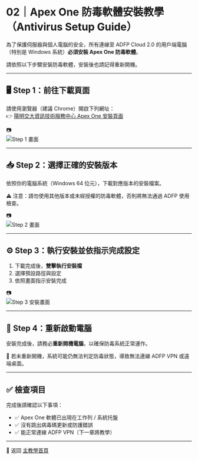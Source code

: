 # 02｜Apex One 防毒軟體安裝教學（Antivirus Setup Guide）

為了保護伺服器與個人電腦的安全，所有連線至 ADFP Cloud 2.0 的用戶端電腦（特別是 Windows 系統）**必須安裝 Apex One 防毒軟體**。

請依照以下步驟安裝防毒軟體，安裝後也請記得重新開機。

---

## 🖥️ Step 1：前往下載頁面

請使用瀏覽器（建議 Chrome）開啟下列網址：  
👉 [陽明交大資訊技術服務中心 Apex One 安裝頁面](https://it.nycu.edu.tw/it/ch/app/artwebsite/view?module=artwebsite&id=76&serno=19744b39-2a7e-4006-9765-cc048c76070f)

📷  
![Step 1 畫面](./images/antivirus_1.png)

---

## 📥 Step 2：選擇正確的安裝版本

依照你的電腦系統（Windows 64 位元），下載對應版本的安裝檔案。

⚠️ 注意：請勿使用其他版本或未經授權的防毒軟體，否則將無法通過 ADFP 使用檢查。

📷  
![Step 2 畫面](./images/antivirus_2.png)

---

## ⚙️ Step 3：執行安裝並依指示完成設定

1. 下載完成後，**雙擊執行安裝檔**
2. 選擇預設路徑與設定
3. 依照畫面指示安裝完成

📷  
![Step 3 安裝畫面](./images/antivirus_3.png)

---

## 🔄 Step 4：重新啟動電腦

安裝完成後，請務必**重新開機電腦**，以確保防毒系統正常運作。

📢 若未重新開機，系統可能仍無法判定防毒狀態，導致無法連線 ADFP VPN 或遠端桌面。

---

## ✅ 檢查項目

完成後請確認以下事項：

- ✅ Apex One 軟體已出現在工作列 / 系統托盤
- ✅ 沒有跳出病毒碼更新或防護錯誤
- ✅ 能正常連線 ADFP VPN（下一章將教學）

---

📘 返回 [主教學首頁](../README.md)
